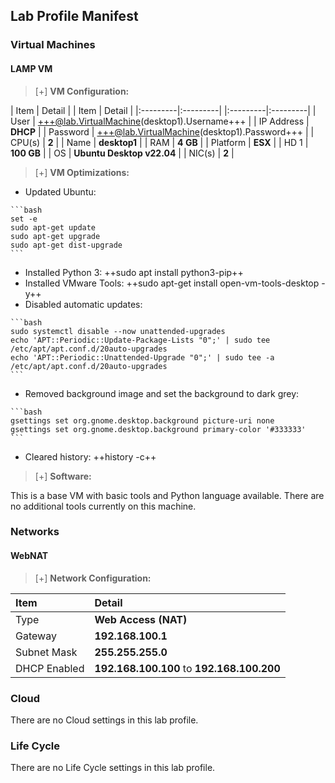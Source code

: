 ## Lab Profile Manifest

### Virtual Machines

#### LAMP VM

>[+] **VM Configuration:**
>
| Item | Detail | | Item | Detail |
|:---------|:---------| |:---------|:---------|
| User | +++@lab.VirtualMachine(desktop1).Username+++ | | IP Address   | **DHCP**   |
| Password | +++@lab.VirtualMachine(desktop1).Password+++ | | CPU(s) | **2** |
| Name   | **desktop1** | | RAM | **4 GB** |
| Platform | **ESX** | | HD 1 | **100 GB** |
| OS | **Ubuntu Desktop v22.04** | | NIC(s) | **2** |


>[+]  **VM Optimizations:**
>
- Updated Ubuntu:
>
    ```bash
    set -e
    sudo apt-get update
    sudo apt-get upgrade
    sudo apt-get dist-upgrade
    ```
- Installed Python 3: ++sudo apt install python3-pip++
- Installed VMware Tools: ++sudo apt-get install open-vm-tools-desktop -y++
- Disabled automatic updates:
>
    ```bash
    sudo systemctl disable --now unattended-upgrades
    echo 'APT::Periodic::Update-Package-Lists "0";' | sudo tee /etc/apt/apt.conf.d/20auto-upgrades
    echo 'APT::Periodic::Unattended-Upgrade "0";' | sudo tee -a /etc/apt/apt.conf.d/20auto-upgrades
    ```
- Removed background image and set the background to dark grey:   
>
    ```bash
    gsettings set org.gnome.desktop.background picture-uri none
    gsettings set org.gnome.desktop.background primary-color '#333333'
    ```
- Cleared history: ++history -c++

>[+]  **Software:**
>
This is a base VM with basic tools and Python language available. There are no additional tools currently on this machine. 

### Networks

#### WebNAT

>[+] **Network Configuration:**
>
|Item|Detail|
|:----|:----|
|Type|**Web Access (NAT)**|
|Gateway|**192.168.100.1**|
|Subnet Mask|**255.255.255.0**|
|DHCP Enabled|**192.168.100.100** to **192.168.100.200**|

### Cloud
There are no Cloud settings in this lab profile.

### Life Cycle
There are no Life Cycle settings in this lab profile.
